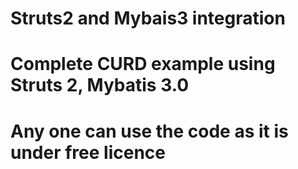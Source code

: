 # Struts2 and Mybais3 integration
# Complete CURD example using Struts 2, Mybatis 3.0
# Any one can use the code as it is under free licence

